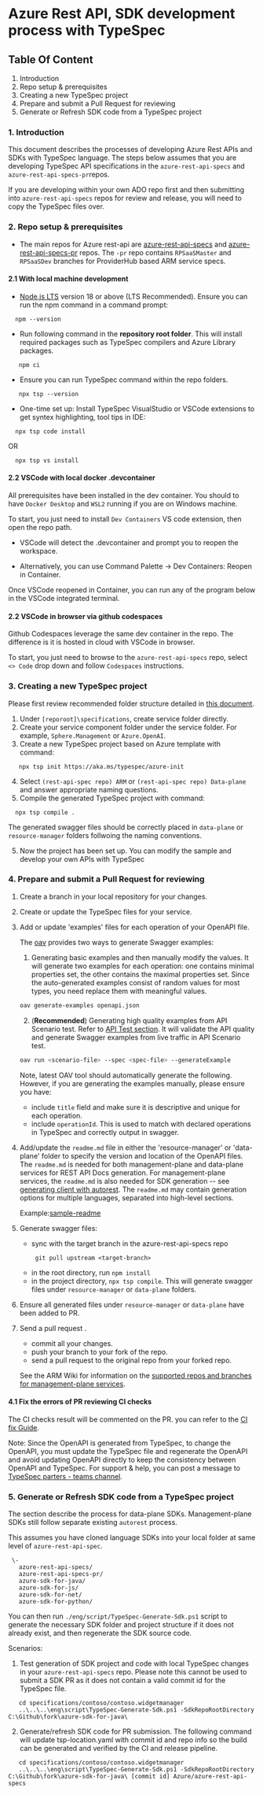 # Azure Rest API, SDK development process with TypeSpec

## Table Of Content

1. Introduction
2. Repo setup & prerequisites
3. Creating a new TypeSpec project
4. Prepare and submit a Pull Request for reviewing
5. Generate or Refresh SDK code from a TypeSpec project

### 1. Introduction

This document describes the processes of developing Azure Rest APIs and SDKs with TypeSpec language. The steps below assumes that you are developing TypeSpec API specifications in the `azure-rest-api-specs` and `azure-rest-api-specs-pr`repos.

If you are developing within your own ADO repo first and then submitting into `azure-rest-api-specs` repos for review and release, you will need to copy the TypeSpec files over.

### 2. Repo setup & prerequisites

- The main repos for Azure rest-api are [azure-rest-api-specs](https://github.com/azure/azure-rest-api-specs) and [azure-rest-api-specs-pr](https://github.com/azure/azure-rest-api-specs-pr) repos. The `-pr` repo contains `RPSaaSMaster` and `RPSaaSDev` branches for ProviderHub based ARM service specs.

#### 2.1 With local machine development

- [Node.js LTS](https://nodejs.org/en) version 18 or above (LTS Recommended). Ensure you can run the npm command in a command prompt:
```
  npm --version
```

- Run following command in the **repository root folder**. This will install required packages such as TypeSpec compilers and Azure Library packages.

```
   npm ci
```

- Ensure you can run TypeSpec command within the repo folders.

```
   npx tsp --version 
```

- One-time set up: Install TypeSpec VisualStudio or VSCode extensions to get syntex highlighting, tool tips in IDE:
  
```
  npx tsp code install
``` 
OR
```
  npx tsp vs install
```

#### 2.2  VSCode with local docker .devcontainer

All prerequisites have been installed in the dev container. You should to have `Docker Desktop` and `WSL2` running if you are on Windows machine.

To start, you just need to install `Dev Containers` VS code extension, then open the repo path. 

- VSCode will detect the .devcontainer and prompt you to reopen the workspace.

- Alternatively, you can use Command Palette -> Dev Containers: Reopen in Container.
  
Once VSCode reopened in Container, you can run any of the program below in the VSCode integrated terminal.

#### 2.2 VSCode in browser via github codespaces

Github Codespaces leverage the same dev container in the repo. The difference is it is hosted in cloud with VSCode in browser. 

To start, you just need to browse to the `azure-rest-api-specs` repo, select `<> Code` drop down and follow `Codespaces` instructions. 


### 3. Creating a new TypeSpec project

Please first review recommended folder structure detailed in [this document](https://github.com/Azure/azure-rest-api-specs/blob/main/documentation/typespec-structure-guidelines.md).

1. Under `[reporoot]\specifications`, create service folder directly.
2. Create your service component folder under the service folder. For example, `Sphere.Management` or `Azure.OpenAI`.
3. Create a new TypeSpec project based on Azure template with command:

```cli
   npx tsp init https://aka.ms/typespec/azure-init
```
4. Select `(rest-api-spec repo) ARM` or `(rest-api-spec repo) Data-plane` and answer appropriate naming questions.
5. Compile the generated TypeSpec project with command:

```cli
  npx tsp compile .
```
  The generated swagger files should be correctly placed in `data-plane` or `resource-manager` folders follwoing the naming conventions.

5. Now the project has been set up. You can modify the sample and develop your own APIs with TypeSpec

### 4. Prepare and submit a Pull Request for reviewing

1. Create a branch in your local repository for your changes.

2. Create or update the TypeSpec files for your service.

3. Add or update 'examples' files for each operation of your OpenAPI file.

   The [oav](https://github.com/Azure/oav) provides two ways to generate Swagger examples:

   1. Generating basic examples and then manually modify the values. It will generate two examples for each operation: one contains minimal properties set, the other contains the maximal properties set. Since the auto-generated examples consist of random values for most types, you need replace them with meaningful values.

   ```bash
   oav generate-examples openapi.json
   ```

   2. (**Recommended**) Generating high quality examples from API Scenario test. Refer to [API Test section](getstarted/providerhub/step03-api-testing.md). It will validate the API quality and generate Swagger examples from live traffic in API Scenario test.

   ```bash
   oav run <scenario-file> --spec <spec-file> --generateExample
   ```

    Note, latest OAV tool should automatically generate the following. However, if you are generating the examples manually, please ensure you have:
    - include `title` field and make sure it is descriptive and unique for each operation.
    - include `operationId`. This is used to match with declared operations in TypeSpec and correctly output in swagger.

4. Add/update the `readme.md` file in either the 'resource-manager' or 'data-plane' folder to specify the version and location of the OpenAPI files. The `readme.md` is needed for both management-plane and data-plane services for REST API Docs generation. For management-plane services, the `readme.md` is also needed for SDK generation -- see [generating client with autorest](https://github.com/Azure/autorest/blob/main/docs/generate/readme.md#keeping-your-options-in-one-place-the-preferred-option). The `readme.md` may contain generation options for multiple languages, separated into high-level sections.

   Example:[sample-readme](https://github.com/Azure/azure-rest-api-specs/blob/main/documentation/samplefiles/samplereadme.md)

5. Generate swagger files:
   - sync with the target branch in the azure-rest-api-specs repo
      ```
       git pull upstream <target-branch>
      ```
   - in the root directory, run `npm install`
   - in the project directory, `npx tsp compile`. This will generate swagger files under `resource-manager` or `data-plane` folders.

6. Ensure all generated files under `resource-manager` or `data-plane` have been added to PR.

7. Send a pull request .

   - commit all your changes.
   - push your branch to your fork of the repo.
   - send a pull request to the original repo from your forked repo.

   See the ARM Wiki for information on the [supported repos and branches for management-plane services](https://armwiki.azurewebsites.net/rpaas/swaggeronboarding.html#supported-github-reposbranches).

#### 4.1 Fix the errors of PR reviewing CI checks

The CI checks result will be commented on the PR. you can refer to the [CI fix Guide](https://github.com/Azure/azure-rest-api-specs/blob/main/documentation/ci-fix.md).

Note:
Since the OpenAPI is generated from TypeSpec, to change the OpenAPI, you must update the TypeSpec file and regenerate the OpenAPI and avoid updating OpenAPI directly to keep the consistency between OpenAPI and TypeSpec.
For support & help, you can post a message to [TypeSpec parters - teams channel](https://teams.microsoft.com/l/channel/19%3a2d4efc54d99e4d00a568da7cf0643c1b%40thread.skype/TypeSpec%2520Partners?groupId=3e17dcb0-4257-4a30-b843-77f47f1d4121&tenantId=72f988bf-86f1-41af-91ab-2d7cd011db47).

### 5. Generate or Refresh SDK code from a TypeSpec project

The section describe the process for data-plane SDKs. Management-plane SDKs still follow separate existing `autorest` process.

This assumes you have cloned language SDKs into your local folder at same level of `azure-rest-api-spec`.
```
 \-
   azure-rest-api-specs/
   azure-rest-api-specs-pr/
   azure-sdk-for-java/
   azure-sdk-for-js/
   azure-sdk-for-net/
   azure-sdk-for-python/
``````

 You can then run `./eng/script/TypeSpec-Generate-Sdk.ps1` script to generate the necessary SDK folder and project structure if it does not already exist, and then regenerate the SDK source code.

Scenarios:

1. Test generation of SDK project and code with local TypeSpec changes in your `azure-rest-api-specs` repo. Please note this cannot be used to submit a SDK PR as it does not contain a valid commit id for the TypeSpec file.

```cli
   cd specifications/contoso/contoso.widgetmanager
   ..\..\..\eng\script\TypeSpec-Generate-Sdk.ps1 -SdkRepoRootDirectory C:\Github\fork\azure-sdk-for-java\
```

2. Generate/refresh SDK code for PR submission. The following command will update tsp-location.yaml with commit id and repo info so the build can be generated and verified by the CI and release pipeline.

```
   cd specifications/contoso/contoso.widgetmanager
   ..\..\..\eng\script\TypeSpec-Generate-Sdk.ps1 -SdkRepoRootDirectory C:\Github\fork\azure-sdk-for-java\ [commit id] Azure/azure-rest-api-specs
```
